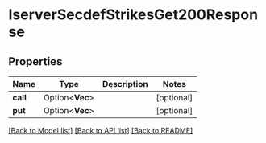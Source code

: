 # IserverSecdefStrikesGet200Response

## Properties

Name | Type | Description | Notes
------------ | ------------- | ------------- | -------------
**call** | Option<**Vec<String>**> |  | [optional]
**put** | Option<**Vec<String>**> |  | [optional]

[[Back to Model list]](../README.md#documentation-for-models) [[Back to API list]](../README.md#documentation-for-api-endpoints) [[Back to README]](../README.md)


